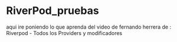 # RiverPod_pruebas
aqui ire poniendo lo que aprenda del video de fernando herrera de : Riverpod - Todos los Providers y modificadores

